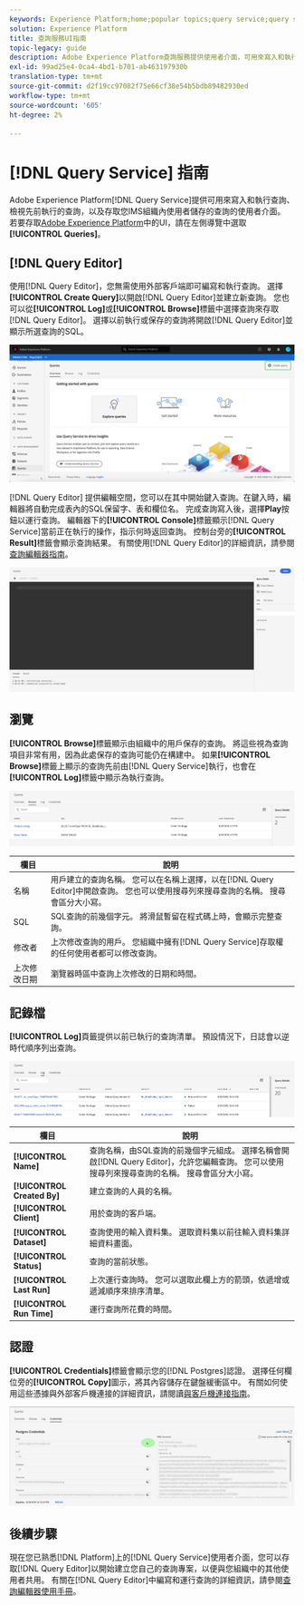 ```yaml
---
keywords: Experience Platform;home;popular topics;query service;query service;query editor；查詢編輯器；查詢編輯器；
solution: Experience Platform
title: 查詢服務UI指南
topic-legacy: guide
description: Adobe Experience Platform查詢服務提供使用者介面，可用來寫入和執行查詢、檢視先前執行的查詢，以及存取IMS組織中使用者儲存的查詢。
exl-id: 99ad25e4-0ca4-4bd1-b701-ab463197930b
translation-type: tm+mt
source-git-commit: d2f19cc97082f75e66cf38e54b5bdb89482930ed
workflow-type: tm+mt
source-wordcount: '605'
ht-degree: 2%

---
```


# [!DNL Query Service] 指南

Adobe Experience Platform[!DNL Query Service]提供可用來寫入和執行查詢、檢視先前執行的查詢，以及存取您IMS組織內使用者儲存的查詢的使用者介面。 若要存取[Adobe Experience Platform][platform-ui]中的UI，請在左側導覽中選取&#x200B;**[!UICONTROL Queries]**。

## [!DNL Query Editor]

使用[!DNL Query Editor]，您無需使用外部客戶端即可編寫和執行查詢。 選擇&#x200B;**[!UICONTROL Create Query]**&#x200B;以開啟[!DNL Query Editor]並建立新查詢。 您也可以從&#x200B;**[!UICONTROL Log]**&#x200B;或&#x200B;**[!UICONTROL Browse]**&#x200B;標籤中選擇查詢來存取[!DNL Query Editor]。 選擇以前執行或保存的查詢將開啟[!DNL Query Editor]並顯示所選查詢的SQL。

![影像](../images/ui/overview/overview.png)

[!DNL Query Editor] 提供編輯空間，您可以在其中開始鍵入查詢。在鍵入時，編輯器將自動完成表內的SQL保留字、表和欄位名。 完成查詢寫入後，選擇&#x200B;**Play**&#x200B;按鈕以運行查詢。 編輯器下的&#x200B;**[!UICONTROL Console]**&#x200B;標籤顯示[!DNL Query Service]當前正在執行的操作，指示何時返回查詢。 控制台旁的&#x200B;**[!UICONTROL Result]**&#x200B;標籤會顯示查詢結果。 有關使用[!DNL Query Editor]的詳細資訊，請參閱[查詢編輯器指南][query-editor]。

![影像](../images/ui/overview/query-editor.png)

## 瀏覽

**[!UICONTROL Browse]**&#x200B;標籤顯示由組織中的用戶保存的查詢。 將這些視為查詢項目非常有用，因為此處保存的查詢可能仍在構建中。 如果&#x200B;**[!UICONTROL Browse]**&#x200B;標籤上顯示的查詢先前由[!DNL Query Service]執行，也會在&#x200B;**[!UICONTROL Log]**&#x200B;標籤中顯示為執行查詢。

![影像](../images/ui/overview/browse.png)

| 欄目 | 說明 |
| --- | --- |
| 名稱 | 用戶建立的查詢名稱。 您可以在名稱上選擇，以在[!DNL Query Editor]中開啟查詢。 您也可以使用搜尋列來搜尋查詢的名稱。 搜尋會區分大小寫。 |
| SQL | SQL查詢的前幾個字元。 將滑鼠暫留在程式碼上時，會顯示完整查詢。 |
| 修改者 | 上次修改查詢的用戶。 您組織中擁有[!DNL Query Service]存取權的任何使用者都可以修改查詢。 |
| 上次修改日期 | 瀏覽器時區中查詢上次修改的日期和時間。 |

## 記錄檔

**[!UICONTROL Log]**&#x200B;頁籤提供以前已執行的查詢清單。 預設情況下，日誌會以逆時代順序列出查詢。

![影像](../images/ui/overview/log.png)

| 欄目 | 說明 |
| --- | --- |
| **[!UICONTROL Name]** | 查詢名稱，由SQL查詢的前幾個字元組成。 選擇名稱會開啟[!DNL Query Editor]，允許您編輯查詢。 您可以使用搜尋列來搜尋查詢的名稱。 搜尋會區分大小寫。 |
| **[!UICONTROL Created By]** | 建立查詢的人員的名稱。 |
| **[!UICONTROL Client]** | 用於查詢的客戶端。 |
| **[!UICONTROL Dataset]** | 查詢使用的輸入資料集。 選取資料集以前往輸入資料集詳細資料畫面。 |
| **[!UICONTROL Status]** | 查詢的當前狀態。 |
| **[!UICONTROL Last Run]** | 上次運行查詢時。 您可以選取此欄上方的箭頭，依遞增或遞減順序來排序清單。 |
| **[!UICONTROL Run Time]** | 運行查詢所花費的時間。 |

## 認證

**[!UICONTROL Credentials]**&#x200B;標籤會顯示您的[!DNL Postgres]認證。 選擇任何欄位旁的&#x200B;**[!UICONTROL Copy]**&#x200B;圖示，將其內容儲存在鍵盤緩衝區中。 有關如何使用這些憑據與外部客戶機連接的詳細資訊，請閱讀[與客戶機連接指南][connect-clients]。

![影像](../images/ui/overview/credentials.png)

## 後續步驟

現在您已熟悉[!DNL Platform]上的[!DNL Query Service]使用者介面，您可以存取[!DNL Query Editor]以開始建立您自己的查詢專案，以便與您組織中的其他使用者共用。 有關在[!DNL Query Editor]中編寫和運行查詢的詳細資訊，請參閱[查詢編輯器使用手冊][query-editor]。

[platform-ui]: https://platform.adobe.com
[query-editor]: user-guide.md
[connect-clients]: ../clients/overview.md
